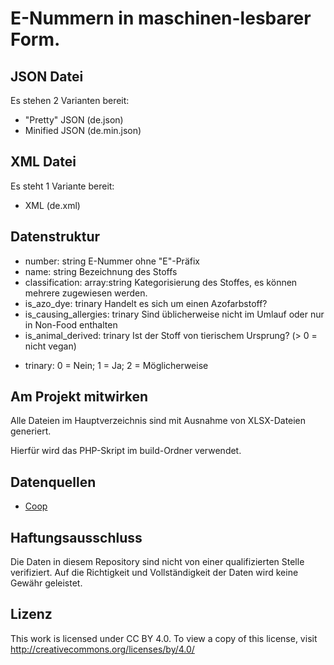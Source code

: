 # E-Nummern in maschinen-lesbarer Form.

## JSON Datei

Es stehen 2 Varianten bereit:

- "Pretty" JSON (de.json)
- Minified JSON (de.min.json)

## XML Datei

Es steht 1 Variante bereit:

- XML (de.xml)

## Datenstruktur

- number: string E-Nummer ohne "E"-Präfix
- name: string Bezeichnung des Stoffs
- classification: array:string Kategorisierung des Stoffes, es können mehrere zugewiesen werden.
- is_azo_dye: trinary Handelt es sich um einen Azofarbstoff?
- is_causing_allergies: trinary Sind üblicherweise nicht im Umlauf oder nur in Non-Food enthalten
- is_animal_derived: trinary Ist der Stoff von tierischem Ursprung? (> 0 = nicht vegan)

* trinary: 0 = Nein; 1 = Ja; 2 = Möglicherweise

## Am Projekt mitwirken

Alle Dateien im Hauptverzeichnis sind mit Ausnahme von XLSX-Dateien generiert.

Hierfür wird das PHP-Skript im build-Ordner verwendet.

## Datenquellen

- [Coop](https://www.coop.ch/content/dam/gesund-essen/_pdf/e-nummern-de.pdf)

## Haftungsausschluss

Die Daten in diesem Repository sind nicht von einer qualifizierten Stelle verifiziert. Auf die Richtigkeit und Vollständigkeit der Daten wird keine Gewähr geleistet.

## Lizenz

This work is licensed under CC BY 4.0. To view a copy of this license, visit http://creativecommons.org/licenses/by/4.0/